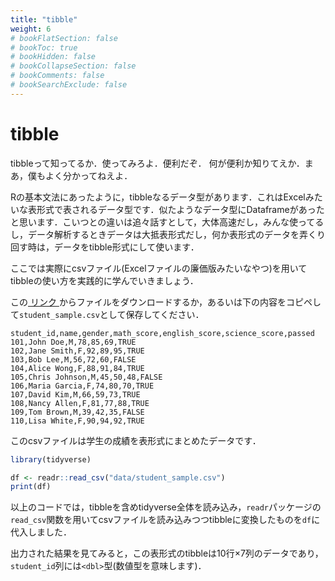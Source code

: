 ```yaml
---
title: "tibble"
weight: 6
# bookFlatSection: false
# bookToc: true
# bookHidden: false
# bookCollapseSection: false
# bookComments: false
# bookSearchExclude: false
---
```


# tibble

tibbleって知ってるか．使ってみろよ．便利だぞ．
何が便利か知りてえか．まあ，僕もよく分かってねえよ．

Rの基本文法にあったように，tibbleなるデータ型があります．これはExcelみたいな表形式で表されるデータ型です．似たようなデータ型にDataframeがあったと思います．こいつとの違いは追々話すとして，大体高速だし，みんな使ってるし，データ解析するときデータは大抵表形式だし，何か表形式のデータを弄くり回す時は，データをtibble形式にして使います．

ここでは実際にcsvファイル(Excelファイルの廉価版みたいなやつ)を用いてtibbleの使い方を実践的に学んでいきましょう．

この[ リンク ]()からファイルをダウンロードするか，あるいは下の内容をコピペして`student_sample.csv`として保存してください．
```csv
student_id,name,gender,math_score,english_score,science_score,passed
101,John Doe,M,78,85,69,TRUE
102,Jane Smith,F,92,89,95,TRUE
103,Bob Lee,M,56,72,60,FALSE
104,Alice Wong,F,88,91,84,TRUE
105,Chris Johnson,M,45,50,48,FALSE
106,Maria Garcia,F,74,80,70,TRUE
107,David Kim,M,66,59,73,TRUE
108,Nancy Allen,F,81,77,88,TRUE
109,Tom Brown,M,39,42,35,FALSE
110,Lisa White,F,90,94,92,TRUE
```
このcsvファイルは学生の成績を表形式にまとめたデータです．

```R
library(tidyverse)

df <- readr::read_csv("data/student_sample.csv")
print(df)
```
以上のコードでは，tibbleを含めtidyverse全体を読み込み，`readr`パッケージの`read_csv`関数を用いてcsvファイルを読み込みつつtibbleに変換したものを`df`に代入しました．

出力された結果を見てみると，この表形式のtibbleは10行×7列のデータであり，`student_id`列には`<dbl>`型(数値型を意味します)．
